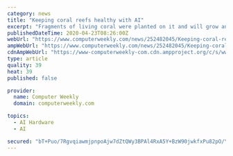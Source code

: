 ```yaml
---
category: news
title: "Keeping coral reefs healthy with AI"
excerpt: "Fragments of living coral were planted on it and will grow and expand, providing a hybrid habitat for fish and marine life. Underwater video cameras, equipped with Intel chips and Accenture’s AI-powered video analytics capabilities, were then placed in strategic locations near the SRP to count and classify marine life as they pass by using a ..."
publishedDateTime: 2020-04-23T08:26:00Z
webUrl: "https://www.computerweekly.com/news/252482045/Keeping-coral-reefs-healthy-with-AI"
ampWebUrl: "https://www.computerweekly.com/news/252482045/Keeping-coral-reefs-healthy-with-AI?amp=1"
cdnAmpWebUrl: "https://www-computerweekly-com.cdn.ampproject.org/c/s/www.computerweekly.com/news/252482045/Keeping-coral-reefs-healthy-with-AI?amp=1"
type: article
quality: 39
heat: 39
published: false

provider:
  name: Computer Weekly
  domain: computerweekly.com

topics:
  - AI Hardware
  - AI

secured: "bT+Puo/7RgvqiawmjpnpoAjw7dZtQWy3BPAl4RxA5Y+BzW90jwkfxPu82pO/YqBzZSm8FKAKu3msSEgZ8nu17cBz3AmhKMRo7UxhkAmlmIiyYFLjZlpmuKGy8yk+B4qI7VnZaGKlFvHTlkEXeK/OmQzzKDoYelFStIqW8TRxEw1GD4cYomXXueHZeaaxvOARobdHmnSJsr394labe8ZBOuXvKI49U7HhUvIXOE3uysF+4oueSNd4uj9x1g9DIuhTreyBVeCYsVMRLn59bpL9K5+K6Hi/lRKFSKxtpLbb6NonlobYEPr+dB4HrFa0/mrUpj5YBF/AzNIbudRHePD13DTMqfpjIhDa0+D/dJyvZsDZcTCDaNT06PBLGe4L5jURLsS33+V6ddRWt5zGiTz2aqinp9Uvo/ijrHg62QYKFl6qnPpmgSbs3d+7mrXZR5G7AuGK47nubloY34bax4gg6NzeUcTxOvcb0IFx7CpRAGE=;+kSRPRlxdG42Bf+IRRQ+wA=="
---
```


